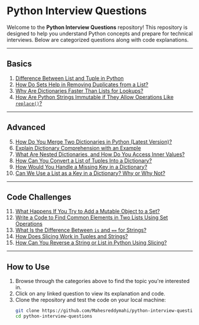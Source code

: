 # Python Interview Questions

Welcome to the **Python Interview Questions** repository! This repository is designed to help you understand Python concepts and prepare for technical interviews. Below are categorized questions along with code explanations.

---

## Basics

1. [Difference Between List and Tuple in Python](q1_list_vs_tuple.py)  
2. [How Do Sets Help in Removing Duplicates from a List?](q2_set_remove_duplicates.py)  
3. [Why Are Dictionaries Faster Than Lists for Lookups?](q3_dict_vs_list_lookup.py)  
4. [How Are Python Strings Immutable if They Allow Operations Like `replace()`?](q4_string_immutable.py)  

---

## Advanced

5. [How Do You Merge Two Dictionaries in Python (Latest Version)?](q5_merge_dicts.py)  
6. [Explain Dictionary Comprehension with an Example](q6_dict_comprehension.py)  
7. [What Are Nested Dictionaries, and How Do You Access Inner Values?](q7_nested_dict.py)  
8. [How Can You Convert a List of Tuples Into a Dictionary?](q8_list_of_tuples_to_dict.py)  
9. [How Would You Handle a Missing Key in a Dictionary?](q9_handle_missing_key.py)  
10. [Can We Use a List as a Key in a Dictionary? Why or Why Not?](q10_list_as_key.py)  

---

## Code Challenges

11. [What Happens If You Try to Add a Mutable Object to a Set?](q11_mutable_in_set.py)  
12. [Write a Code to Find Common Elements in Two Lists Using Set Operations](q12_common_elements.py)  
13. [What Is the Difference Between `is` and `==` for Strings?](q13_is_vs_equals.py)  
14. [How Does Slicing Work in Tuples and Strings?](q14_slicing.py)  
15. [How Can You Reverse a String or List in Python Using Slicing?](q15_reverse_with_slicing.py)  

---

## How to Use

1. Browse through the categories above to find the topic you're interested in.
2. Click on any linked question to view its explanation and code.
3. Clone the repository and test the code on your local machine:
   ```bash
   git clone https://github.com/Mahesreddymahi/python-interview-questions.git
   cd python-interview-questions